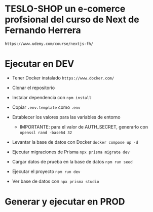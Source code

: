 # TESLO-SHOP un e-comerce profsional del curso de Next de Fernando Herrera

```
https://www.udemy.com/course/nextjs-fh/
```

# Ejecutar en DEV

- Tener Docker instalado `https://www.docker.com/`
- Clonar el repositorio
- Instalar dependencia con `npm install`
- Copiar `.env.template` como `.env`
- Establecer los valores para las variables de entorno
  - IMPORTANTE: para el valor de AUTH_SECRET, generarlo con `openssl rand -base64 32`
- Levantar la base de datos con Docker `docker compose up -d`
- Ejecutar migraciones de Prisma `npx prisma migrate dev`
- Cargar datos de prueba en la base de datos `npm run seed`
- Ejecutar el proyecto `npm run dev`

- Ver base de datos con `npx prisma studio`

# Generar y ejecutar en PROD

